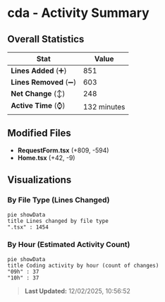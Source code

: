 # cda - Activity Summary 

## Overall Statistics

| Stat                   | Value                                                             |
| ---------------------- | ----------------------------------------------------------------- |
| **Lines Added** (➕)   | 851                                          |
| **Lines Removed** (➖) | 603                                        |
| **Net Change** (↕)    | 248                |
| **Active Time** (⌚)   | 132 minutes |


## Modified Files
- **RequestForm.tsx** (+809, -594)
- **Home.tsx** (+42, -9)

## Visualizations

### By File Type (Lines Changed)

```mermaid
pie showData
title Lines changed by file type
".tsx" : 1454
```

### By Hour (Estimated Activity Count)

```mermaid
pie showData
title Coding activity by hour (count of changes)
"09h" : 37
"10h" : 37
```


> **Last Updated:** 12/02/2025, 10:56:52
